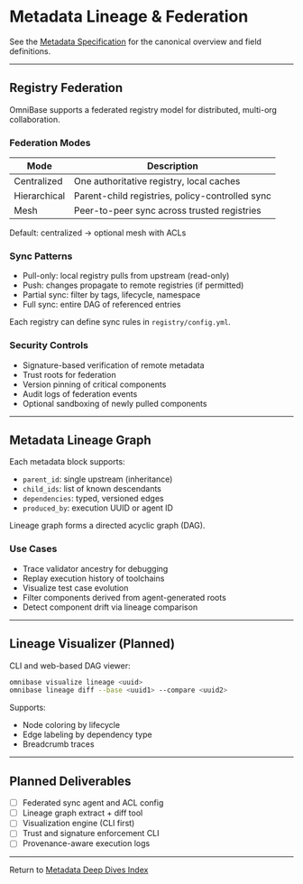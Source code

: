 <!-- === OmniNode:Metadata ===
author: OmniNode Team
copyright: OmniNode.ai
created_at: '2025-05-28T12:40:26.505507'
description: Stamped by ONEX
entrypoint: python://lineage.md
hash: dcb2654393b3c17566499e4f15c7eb8e6d2c8e74557e2677a32b7e18be9ee245
last_modified_at: '2025-05-29T11:50:15.008063+00:00'
lifecycle: active
meta_type: tool
metadata_version: 0.1.0
name: lineage.md
namespace: omnibase.lineage
owner: OmniNode Team
protocol_version: 0.1.0
runtime_language_hint: python>=3.11
schema_version: 0.1.0
state_contract: state_contract://default
tools: null
uuid: c1cb9dda-fe14-4fdb-968e-96afc6ef509e
version: 1.0.0

<!-- === /OmniNode:Metadata === -->


# Metadata Lineage & Federation

See the [Metadata Specification](../metadata.md) for the canonical overview and field definitions.

---

## Registry Federation

OmniBase supports a federated registry model for distributed, multi-org collaboration.

### Federation Modes
| Mode         | Description                                      |
|--------------|--------------------------------------------------|
| Centralized  | One authoritative registry, local caches         |
| Hierarchical | Parent-child registries, policy-controlled sync  |
| Mesh         | Peer-to-peer sync across trusted registries      |

Default: centralized → optional mesh with ACLs

### Sync Patterns
- Pull-only: local registry pulls from upstream (read-only)
- Push: changes propagate to remote registries (if permitted)
- Partial sync: filter by tags, lifecycle, namespace
- Full sync: entire DAG of referenced entries

Each registry can define sync rules in `registry/config.yml`.

### Security Controls
- Signature-based verification of remote metadata
- Trust roots for federation
- Version pinning of critical components
- Audit logs of federation events
- Optional sandboxing of newly pulled components

---

## Metadata Lineage Graph

Each metadata block supports:
- `parent_id`: single upstream (inheritance)
- `child_ids`: list of known descendants
- `dependencies`: typed, versioned edges
- `produced_by`: execution UUID or agent ID

Lineage graph forms a directed acyclic graph (DAG).

### Use Cases
- Trace validator ancestry for debugging
- Replay execution history of toolchains
- Visualize test case evolution
- Filter components derived from agent-generated roots
- Detect component drift via lineage comparison

---

## Lineage Visualizer (Planned)

CLI and web-based DAG viewer:
```bash
omnibase visualize lineage <uuid>
omnibase lineage diff --base <uuid1> --compare <uuid2>
```
Supports:
- Node coloring by lifecycle
- Edge labeling by dependency type
- Breadcrumb traces

---

## Planned Deliverables
- [ ] Federated sync agent and ACL config
- [ ] Lineage graph extract + diff tool
- [ ] Visualization engine (CLI first)
- [ ] Trust and signature enforcement CLI
- [ ] Provenance-aware execution logs

---

Return to [Metadata Deep Dives Index](index.md)
